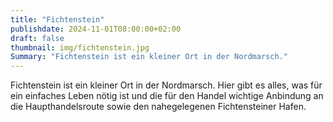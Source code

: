 ```yaml
---
title: "Fichtenstein"
publishdate: 2024-11-01T08:00:00+02:00
draft: false
thumbnail: img/fichtenstein.jpg
Summary: "Fichtenstein ist ein kleiner Ort in der Nordmarsch."
---
```


Fichtenstein ist ein kleiner Ort in der Nordmarsch.
Hier gibt es alles, was für ein einfaches Leben nötig ist und die für den Handel wichtige Anbindung an die Haupthandelsroute sowie den nahegelegenen Fichtensteiner Hafen.
